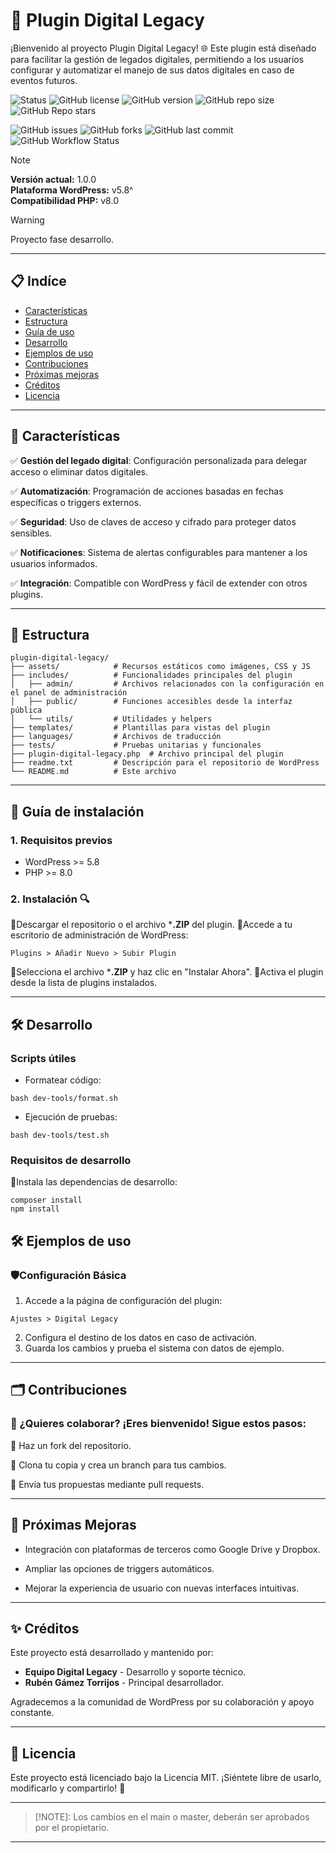 # 💾 **Plugin Digital Legacy**

¡Bienvenido al proyecto Plugin Digital Legacy! 🌐 Este plugin está diseñado para facilitar la gestión de legados digitales, permitiendo a los usuarios configurar y automatizar el manejo de sus datos digitales en caso de eventos futuros.

![Status](https://img.shields.io/badge/Estado-En%20Desarrollo-yellow?style=flat-square)
![GitHub license](https://img.shields.io/github/license/RUGATOR-TECHNOLOGY/PluginDigitalLegacy?style=flat-square)
![GitHub version](https://img.shields.io/github/v/tag/RUGATOR-TECHNOLOGY/PluginDigitalLegacy?label=versión&style=flat-square)
![GitHub repo size](https://img.shields.io/github/repo-size/RUGATOR-TECHNOLOGY/PluginDigitalLegacy?style=flat-square)
![GitHub Repo stars](https://img.shields.io/github/stars/RUGATOR-TECHNOLOGY/PluginDigitalLegacy?style=social)

![GitHub issues](https://img.shields.io/github/issues/RUGATOR-TECHNOLOGY/PluginDigitalLegacy?style=flat-square)
![GitHub forks](https://img.shields.io/github/forks/RUGATOR-TECHNOLOGY/PluginDigitalLegacy?style=flat-square)
![GitHub last commit](https://img.shields.io/github/last-commit/RUGATOR-TECHNOLOGY/PluginDigitalLegacy?style=flat-square)
![GitHub Workflow Status](https://img.shields.io/github/actions/workflow/status/RUGATOR-TECHNOLOGY/PluginDigitalLegacy/main.yml?style=flat-square)


> [!NOTE]
> **Versión actual:** 1.0.0  
> **Plataforma WordPress:** v5.8^  
> **Compatibilidad PHP:** v8.0

> [!WARNING]
> Proyecto fase desarrollo.

---

## 📋 Indíce
- [Características](#-características)
- [Estructura](#-estructura)
- [Guía de uso](#-guía-de-uso)
- [Desarrollo](#-desarrollo)
- [Ejemplos de uso](#-ejemplos-de-uso)
- [Contribuciones](#-contribuciones)
- [Próximas mejoras](#-próximas-mejoras)
- [Créditos](#-créditos)
- [Licencia](#-licencia)

---

## 🌟 **Características**

✅ **Gestión del legado digital**: Configuración personalizada para delegar acceso o eliminar datos digitales.

✅ **Automatización**: Programación de acciones basadas en fechas específicas o triggers externos.

✅ **Seguridad**: Uso de claves de acceso y cifrado para proteger datos sensibles.

✅ **Notificaciones**: Sistema de alertas configurables para mantener a los usuarios informados.

✅ **Integración**: Compatible con WordPress y fácil de extender con otros plugins.

---

## 📂 **Estructura**

```plaintext
plugin-digital-legacy/
├── assets/            # Recursos estáticos como imágenes, CSS y JS
├── includes/          # Funcionalidades principales del plugin
│   ├── admin/         # Archivos relacionados con la configuración en el panel de administración
│   ├── public/        # Funciones accesibles desde la interfaz pública
│   └── utils/         # Utilidades y helpers
├── templates/         # Plantillas para vistas del plugin
├── languages/         # Archivos de traducción
├── tests/             # Pruebas unitarias y funcionales
├── plugin-digital-legacy.php  # Archivo principal del plugin
├── readme.txt         # Descripción para el repositorio de WordPress
└── README.md          # Este archivo
```
---

## 🚀 **Guía de instalación**
### 1. Requisitos previos
- WordPress >= 5.8
- PHP >= 8.0

### 2. Instalación 🔍
🔹Descargar el repositorio o el archivo ***.ZIP** del plugin.
🔹Accede a tu escritorio de administración de WordPress:

```
Plugins > Añadir Nuevo > Subir Plugin
```
🔹Selecciona el archivo ***.ZIP** y haz clic en "Instalar Ahora".
🔹Activa el plugin desde la lista de plugins instalados.

---

## 🛠️ **Desarrollo**
### Scripts útiles
- Formatear código:

```
bash dev-tools/format.sh
```

- Ejecución de pruebas:

```
bash dev-tools/test.sh
```

### Requisitos de desarrollo
🔹Instala las dependencias de desarrollo:
```
composer install
npm install
```

## 🛠️ **Ejemplos de uso**
### 🛡️Configuración Básica
1. Accede a la página de configuración del plugin:
```
Ajustes > Digital Legacy
```
2. Configura el destino de los datos en caso de activación.
3. Guarda los cambios y prueba el sistema con datos de ejemplo.

---

## 🗂️ Contribuciones

### 🤝 ¿Quieres colaborar? ¡Eres bienvenido! Sigue estos pasos:

🔹 Haz un fork del repositorio.

🔹 Clona tu copia y crea un branch para tus cambios.

🔹 Envía tus propuestas mediante pull requests.

---

## 🔮 Próximas Mejoras

- Integración con plataformas de terceros como Google Drive y Dropbox.

- Ampliar las opciones de triggers automáticos.

- Mejorar la experiencia de usuario con nuevas interfaces intuitivas.

---

## ✨ Créditos

Este proyecto está desarrollado y mantenido por:

- **Equipo Digital Legacy** - Desarrollo y soporte técnico.
- **Rubén Gámez Torrijos** - Principal desarrollador.

Agradecemos a la comunidad de WordPress por su colaboración y apoyo constante.

---

## 📝 Licencia

Este proyecto está licenciado bajo la Licencia MIT. ¡Siéntete libre de usarlo, modificarlo y compartirlo! 🚀

---

> [!NOTE]:
>  Los cambios en el main o master, deberán ser aprobados por el propietario.
---
